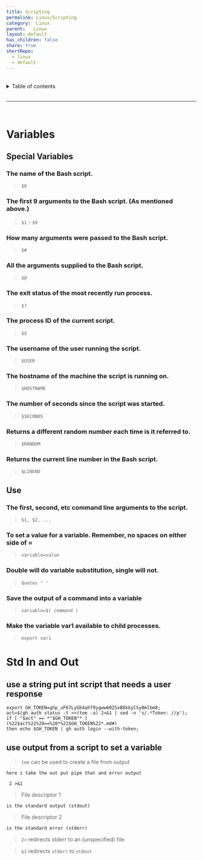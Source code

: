 ```yaml
---
title: Scripting  
permalink: Linux/Scripting  
category:  Linux  
parent:   Linux  
layout: default  
has_children: false  
share: true  
shortRepo:  
  - linux  
  - default  
---
```

  
  
<br/>  
  
<details markdown="block">  
<summary>  
Table of contents  
</summary>  
{: .text-delta }  
1. TOC  
{:toc}  
</details>  
  
<br/>  
  
***  
  
<br/>  
  
# Variables  
  
## Special Variables  
  
### The name of the Bash script.  
  
> ```$0```  
  
### The first 9 arguments to the Bash script. (As mentioned above.)  
  
> ```$1``` - ```$9```  
  
### How many arguments were passed to the Bash script.  
  
> ```$#```  
  
### All the arguments supplied to the Bash script.  
  
> ```$@```  
  
### The exit status of the most recently run process.  
  
> ```$?```  
  
### The process ID of the current script.  
  
> ```$$```  
  
### The username of the user running the script.  
  
> ```$USER```  
  
### The hostname of the machine the script is running on.  
  
> ```$HOSTNAME```  
  
### The number of seconds since the script was started.  
  
> ```$SECONDS```  
  
### Returns a different random number each time is it referred to.  
  
> ```$RANDOM```  
  
### Returns the current line number in the Bash script.  
  
> ```$LINENO```  
  
## Use  
  
### The first, second, etc command line arguments to the script.  
  
> ```$1, $2, ...```  
  
### To set a value for a variable. Remember, no spaces on either side of =  
  
> ```variable=value```  
  
### Double will do variable substitution, single will not.  
  
> ```Quotes " '```  
  
### Save the output of a command into a variable  
  
> ```variable=$( command )```  
  
### Make the variable var1 available to child processes.  
  
> ```export var1```  
  
# Std In and Out  
  
## use a string put int script that needs a user response  
  
```shell  
export GH_TOKEN=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;  
act=$(gh auth status -t >>(tee -a) 2>&1 | sed -n 's/.*Token: //p');  
if [ "$act" == *"$GH_TOKEN"* ](%22$act%22%20==%20*%22$GH_TOKEN%22*.md#)  
then echo $GH_TOKEN | gh auth login --with-token;    
```  
  
## use output from a script to set a variable  
  
> ```tee``` can be used to create a file from output  
  
`here i take the out put pipe that and error output`  
  
```shell  
 2 >&1  
```  
  
> File descriptor 1  
  
`is the standard output (stdout)`  
  
> File descriptor 2  
  
`is the standard error (stderr)`  
  
> ```2>``` redirects stderr to an (unspecified) file.  
  
> ```&1``` redirects ```stderr``` to ```stdout```  
